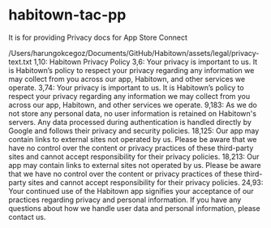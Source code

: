 # habitown-tac-pp
It is for providing Privacy docs for App Store Connect 

/Users/harungokcegoz/Documents/GitHub/Habitown/assets/legal/privacy-text.txt
  1,10: Habitown Privacy Policy
  3,6: Your privacy is important to us. It is Habitown’s policy to respect your privacy regarding any information we may collect from you across our app, Habitown, and other services we operate.
  3,74: Your privacy is important to us. It is Habitown’s policy to respect your privacy regarding any information we may collect from you across our app, Habitown, and other services we operate.
  9,183: As we do not store any personal data, no user information is retained on Habitown's servers. Any data processed during authentication is handled directly by Google and follows their privacy and security policies.
  18,125: Our app may contain links to external sites not operated by us. Please be aware that we have no control over the content or privacy practices of these third-party sites and cannot accept responsibility for their privacy policies.
  18,213: Our app may contain links to external sites not operated by us. Please be aware that we have no control over the content or privacy practices of these third-party sites and cannot accept responsibility for their privacy policies.
  24,93: Your continued use of the Habitown app signifies your acceptance of our practices regarding privacy and personal information. If you have any questions about how we handle user data and personal information, please contact us.
